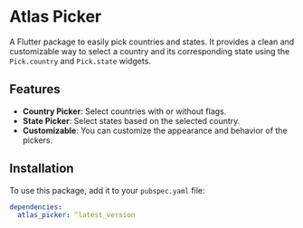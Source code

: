 # Atlas Picker

A Flutter package to easily pick countries and states. It provides a clean and customizable way to select a country and its corresponding state using the `Pick.country` and `Pick.state` widgets.

## Features

- **Country Picker**: Select countries with or without flags.
- **State Picker**: Select states based on the selected country.
- **Customizable**: You can customize the appearance and behavior of the pickers.

## Installation

To use this package, add it to your `pubspec.yaml` file:

```yaml
dependencies:
  atlas_picker: ^latest_version
```